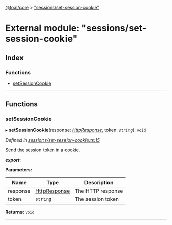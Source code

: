 [@foal/core](../README.md) > ["sessions/set-session-cookie"](../modules/_sessions_set_session_cookie_.md)

# External module: "sessions/set-session-cookie"

## Index

### Functions

* [setSessionCookie](_sessions_set_session_cookie_.md#setsessioncookie)

---

## Functions

<a id="setsessioncookie"></a>

###  setSessionCookie

▸ **setSessionCookie**(response: *[HttpResponse](../classes/_core_http_http_responses_.httpresponse.md)*, token: *`string`*): `void`

*Defined in [sessions/set-session-cookie.ts:15](https://github.com/FoalTS/foal/blob/70cc46bd/packages/core/src/sessions/set-session-cookie.ts#L15)*

Send the session token in a cookie.

*__export__*: 

**Parameters:**

| Name | Type | Description |
| ------ | ------ | ------ |
| response | [HttpResponse](../classes/_core_http_http_responses_.httpresponse.md) |  The HTTP response |
| token | `string` |  The session token |

**Returns:** `void`

___

